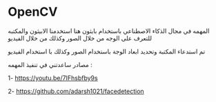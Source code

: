 # OpenCV
 المهمه في مجال الذكاء الاصطناعي باستخدام بايثون  هنا استخدمنا الابيثون والمكتبه للتعرف على الوجه من خلال الصور وكذلك من خلال الفيديو 
 
  تم استدعاء المكتبة وتحديد ابعاد الوجة باستخدام الصور وكذلك با استخدام الفيديو 
 
 
  مصادر ساعدتني في تنفيذ المهمه :
  
 1- https://youtu.be/7IFhsbfby9s
  
 2- https://github.com/adarsh1021/facedetection
